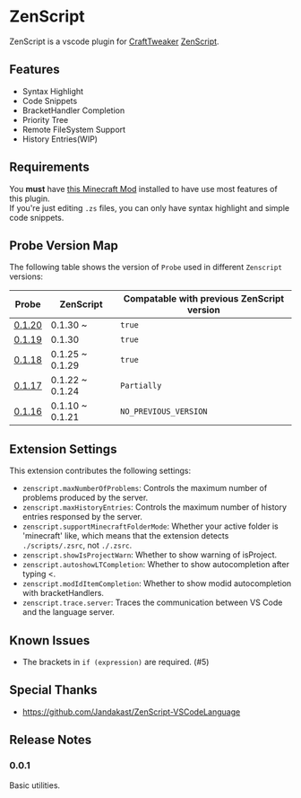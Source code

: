 # ZenScript

ZenScript is a vscode plugin for [CraftTweaker](https://crafttweaker.readthedocs.io/en/latest/) [ZenScript](https://github.com/CraftTweaker/ZenScript).

## Features

- Syntax Highlight
- Code Snippets
- BracketHandler Completion
- Priority Tree
- Remote FileSystem Support
- History Entries(WIP)

## Requirements

You **must** have [this Minecraft Mod](https://github.com/Yesterday17/Probe) installed to have use most features of this plugin.  
If you're just editing `.zs` files, you can only have syntax highlight and simple code snippets.

## Probe Version Map

The following table shows the version of `Probe` used in different `Zenscript` versions:

| Probe                                                                   | ZenScript       | Compatable with previous ZenScript version |
| ----------------------------------------------------------------------- | --------------- | ------------------------------------------ |
| [0.1.20](https://minecraft.curseforge.com/projects/probe/files/2682736) | 0.1.30 ~        | `true`                                     |
| [0.1.19](https://minecraft.curseforge.com/projects/probe/files/2682564) | 0.1.30          | `true`                                     |
| [0.1.18](https://minecraft.curseforge.com/projects/probe/files/2677354) | 0.1.25 ~ 0.1.29 | `true`                                     |
| [0.1.17](https://minecraft.curseforge.com/projects/probe/files/2671457) | 0.1.22 ~ 0.1.24 | `Partially`                                |
| [0.1.16](https://minecraft.curseforge.com/projects/probe/files/2666387) | 0.1.10 ~ 0.1.21 | `NO_PREVIOUS_VERSION`                      |

## Extension Settings

This extension contributes the following settings:

- `zenscript.maxNumberOfProblems`: Controls the maximum number of problems produced by the server.
- `zenscript.maxHistoryEntries`: Controls the maximum number of history entries responsed by the server.
- `zenscript.supportMinecraftFolderMode`: Whether your active folder is 'minecraft' like, which means that the extension detects `./scripts/.zsrc`, not `./.zsrc`.
- `zenscript.showIsProjectWarn`: Whether to show warning of isProject.
- `zenscript.autoshowLTCompletion`: Whether to show autocompletion after typing <.
- `zenscript.modIdItemCompletion`: Whether to show modid autocompletion with bracketHandlers.
- `zenscript.trace.server`: Traces the communication between VS Code and the language server.

## Known Issues

- The brackets in `if (expression)` are required. (#5)

## Special Thanks
- https://github.com/Jandakast/ZenScript-VSCodeLanguage

## Release Notes

### 0.0.1

Basic utilities.
